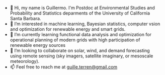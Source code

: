- 👋 Hi, my name is Guillermo. I'm Postdoc at Environmental Studies and Probability and Statistics deparments of the University of California Santa Barbara.
- 👀 I’m interested in machine learning, Bayesian statistics, computer vsion and optimization for renewable energy and smart grids.
- 🌱 I’m currently learning functional data analysis and optimization for operational planning of modern grids with high participation of renewable energy sources
- 💞️ I’m looking to collaborate on solar, wind, and demand forecasting using remote sensing (sky imagers, satellite imaginary, or mesoscale meteorology).
- 📫 Feel free to reach me at guille.terren@gmail.com

